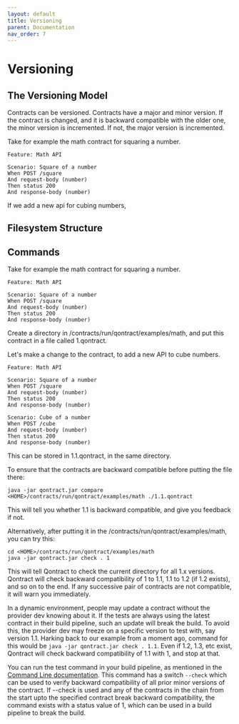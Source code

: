 ```yaml
---
layout: default
title: Versioning
parent: Documentation
nav_order: 7
---
```

Versioning
==========

## The Versioning Model

Contracts can be versioned. Contracts have a major and minor version. If the contract is changed, and it is backward compatible with the older one, the minor version is incremented. If not, the major version is incremented.

Take for example the math contract for squaring a number.

```gherkin
Feature: Math API

Scenario: Square of a number
When POST /square
And request-body (number)
Then status 200
And response-body (number)
```

If we add a new api for cubing numbers, 
## Filesystem Structure

## Commands

Take for example the math contract for squaring a number.

```gherkin
Feature: Math API

Scenario: Square of a number
When POST /square
And request-body (number)
Then status 200
And response-body (number)
```

Create a directory in <HOME>/contracts/run/qontract/examples/math, and put this contract in a file called 1.qontract.

Let's make a change to the contract, to add a new API to cube numbers.

```gherkin
Feature: Math API

Scenario: Square of a number
When POST /square
And request-body (number)
Then status 200
And response-body (number)

Scenario: Cube of a number
When POST /cube
And request-body (number)
Then status 200
And response-body (number)
```

This can be stored in 1.1.qontract, in the same directory.

To ensure that the contracts are backward compatible before putting the file there:

    java -jar qontract.jar compare <HOME>/contracts/run/qontract/examples/math ./1.1.qontract

This will tell you whether 1.1 is backward compatible, and give you feedback if not.

Alternatively, after putting it in the <HOME>/contracts/run/qontract/examples/math, you can try this:

    cd <HOME>/contracts/run/qontract/examples/math
    java -jar qontract.jar check . 1

This will tell Qontract to check the current directory for all 1.x versions. Qontract will check backward compatibility of 1 to 1.1, 1.1 to 1.2 (if 1.2 exists), and so on to the end. If any successive pair of contracts are not compatible, it will warn you immediately.

In a dynamic environment, people may update a contract without the provider dev knowing about it. If the tests are always using the latest contract in their build pipeline, such an update will break the build. To avoid this, the provider dev may freeze on a specific version to test with, say version 1.1. Harking back to our example from a moment ago, command for this would be `java -jar qontract.jar check . 1.1`. Even if 1.2, 1.3, etc exist, Qontract will check backward compatibility of 1.1 with 1, and stop at that.

You can run the test command in your build pipeline, as mentioned in the [Command Line documentation](/documentation/command_line.html#test-mode). This command has a switch `--check` which can be used to verify backward compatibility of all prior minor versions of the contract. If --check is used and any of the contracts in the chain from the start upto the specified contract break backward compatibility, the command exists with a status value of 1, which can be used in a build pipeline to break the build.
